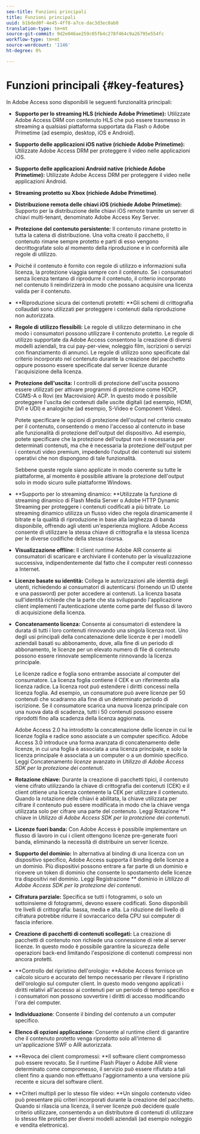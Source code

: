 ```yaml
---
seo-title: Funzioni principali
title: Funzioni principali
uuid: b1bded0f-4e45-4ff8-a7ce-dac3d3ec0ab0
translation-type: tm+mt
source-git-commit: 9d2e046ae259c05fb4c278f464c9a26795e554fc
workflow-type: tm+mt
source-wordcount: '1146'
ht-degree: 0%

---
```



# Funzioni principali {#key-features}

In Adobe Access sono disponibili le seguenti funzionalità principali:

* **Supporto per lo streaming HLS (richiede Adobe Primetime):** Utilizzate Adobe Access DRM con contenuto HLS che può essere trasmesso in streaming a qualsiasi piattaforma supportata da Flash o Adobe Primetime (ad esempio, desktop, iOS e Android).
* **Supporto delle applicazioni iOS native (richiede Adobe Primetime):** Utilizzate Adobe Access DRM per proteggere il video nelle applicazioni iOS.
* **Supporto delle applicazioni Android native (richiede Adobe Primetime):** Utilizzate Adobe Access DRM per proteggere il video nelle applicazioni Android.
* **Streaming protetto su Xbox (richiede Adobe Primetime)**.
* **Distribuzione remota delle chiavi iOS (richiede Adobe Primetime):** Supporto per la distribuzione delle chiavi iOS remote tramite un server di chiavi multi-tenant, denominato Adobe Access Key Server.
* **Protezione del contenuto persistente:** Il contenuto rimane protetto in tutta la catena di distribuzione. Una volta creato il pacchetto, il contenuto rimane sempre protetto e parti di esso vengono decrittografate solo al momento della riproduzione e in conformità alle regole di utilizzo.
* Poiché il contenuto è fornito con regole di utilizzo e informazioni sulla licenza, la protezione viaggia sempre con il contenuto. Se i consumatori senza licenza tentano di riprodurre il contenuto, il criterio incorporato nel contenuto li reindirizzerà in modo che possano acquisire una licenza valida per il contenuto.
* **Riproduzione sicura dei contenuti protetti: **Gli schemi di crittografia collaudati sono utilizzati per proteggere i contenuti dalla riproduzione non autorizzata.
* **Regole di utilizzo flessibili:** Le regole di utilizzo determinano in che modo i consumatori possono utilizzare il contenuto protetto. Le regole di utilizzo supportate da Adobe Access consentono la creazione di diversi modelli aziendali, tra cui pay-per-view, noleggio film, iscrizioni o servizi con finanziamento di annunci. Le regole di utilizzo sono specificate dal criterio incorporato nel contenuto durante la creazione del pacchetto oppure possono essere specificate dal server licenze durante l&#39;acquisizione della licenza.
* **Protezione dell&#39;uscita:** I controlli di protezione dell&#39;uscita possono essere utilizzati per attivare programmi di protezione come HDCP, CGMS-A o Rovi (ex Macrovision) ACP. In questo modo è possibile proteggere l&#39;uscita dei contenuti dalle uscite digitali (ad esempio, HDMI, DVI e UDI) e analogiche (ad esempio, S-Video e Component Video).

   Potete specificare le opzioni di protezione dell&#39;output nel criterio creato per il contenuto, consentendo o meno l&#39;accesso al contenuto in base alle funzionalità di protezione dell&#39;output del dispositivo. Ad esempio, potete specificare che la protezione dell&#39;output non è necessaria per determinati contenuti, ma che è necessaria la protezione dell&#39;output per i contenuti video premium, impedendo l&#39;output dei contenuti sui sistemi operativi che non dispongono di tale funzionalità.

   Sebbene queste regole siano applicate in modo coerente su tutte le piattaforme, al momento è possibile attivare la protezione dell&#39;output solo in modo sicuro sulle piattaforme Windows.

* **Supporto per lo streaming dinamico: **Utilizzate la funzione di streaming dinamico di Flash Media Server o Adobe HTTP Dynamic Streaming per proteggere i contenuti codificati a più bitrate. Lo streaming dinamico utilizza un flusso video che regola dinamicamente il bitrate e la qualità di riproduzione in base alla larghezza di banda disponibile, offrendo agli utenti un&#39;esperienza migliore. Adobe Access consente di utilizzare la stessa chiave di crittografia e la stessa licenza per le diverse codifiche della stessa risorsa.
* **Visualizzazione offline:** Il client runtime Adobe AIR consente ai consumatori di scaricare e archiviare il contenuto per la visualizzazione successiva, indipendentemente dal fatto che il computer resti connesso a Internet.
* **Licenze basate su identità:** Collega le autorizzazioni alle identità degli utenti, richiedendo ai consumatori di autenticarsi (fornendo un ID utente e una password) per poter accedere ai contenuti. La licenza basata sull&#39;identità richiede che la parte che sta sviluppando l&#39;applicazione client implementi l&#39;autenticazione utente come parte del flusso di lavoro di acquisizione della licenza.
* **Concatenamento licenza:** Consente ai consumatori di estendere la durata di tutti i loro contenuti rinnovando una singola licenza root. Uno degli usi principali della concatenazione delle licenze è per i modelli aziendali basati su abbonamento, dove, alla fine di un periodo di abbonamento, le licenze per un elevato numero di file di contenuto possono essere rinnovate semplicemente rinnovando la licenza principale.

   Le licenze radice e foglia sono entrambe associate al computer del consumatore. La licenza foglia contiene il CEK e un riferimento alla licenza radice. La licenza root può estendere i diritti concessi nella licenza foglia. Ad esempio, un consumatore può avere licenze per 50 contenuti che scadranno alla fine di un determinato periodo di iscrizione. Se il consumatore scarica una nuova licenza principale con una nuova data di scadenza, tutti i 50 contenuti possono essere riprodotti fino alla scadenza della licenza aggiornata.

   Adobe Access 2.0 ha introdotto la concatenazione delle licenze in cui le licenze foglia e radice sono associate a un computer specifico. Adobe Access 3.0 introduce una forma avanzata di concatenamento delle licenze, in cui una foglia è associata a una licenza principale, e solo la licenza principale è associata a un computer o a un dominio specifico. Leggi Concatenamento *licenze* avanzato in *Utilizzo di Adobe Access SDK per la protezione dei contenuti*.

* **Rotazione chiave:** Durante la creazione di pacchetti tipici, il contenuto viene cifrato utilizzando la chiave di crittografia dei contenuti (CEK) e il client ottiene una licenza contenente la CEK per utilizzare il contenuto. Quando la rotazione delle chiavi è abilitata, la chiave utilizzata per cifrare il contenuto può essere modificata in modo che la chiave venga utilizzata solo per cifrare una parte del contenuto. Leggi Rotazione ** chiave in *Utilizzo di Adobe Access SDK per la protezione dei contenuti*.

* **Licenze fuori banda:** Con Adobe Access è possibile implementare un flusso di lavoro in cui i client ottengono licenze pre-generate fuori banda, eliminando la necessità di distribuire un server licenze.
* **Supporto del dominio:** In alternativa al binding di una licenza con un dispositivo specifico, Adobe Access supporta il binding delle licenze a un dominio. Più dispositivi possono entrare a far parte di un dominio e ricevere un token di dominio che consente lo spostamento delle licenze tra dispositivi nel dominio. Leggi Registrazione ** dominio in *Utilizzo di Adobe Access SDK per la protezione dei contenuti*.

* **Cifratura parziale:** Specifica se tutti i fotogrammi, o solo un sottoinsieme di fotogrammi, devono essere codificati. Sono disponibili tre livelli di crittografia: bassa, media e alta. La riduzione del livello di cifratura potrebbe ridurre il sovraccarico della CPU sui computer di fascia inferiore.
* **Creazione di pacchetti di contenuti scollegati:** La creazione di pacchetti di contenuto non richiede una connessione di rete al server licenze. In questo modo è possibile garantire la sicurezza delle operazioni back-end limitando l&#39;esposizione di contenuti compressi non ancora protetti.
* **Controllo del ripristino dell&#39;orologio: **Adobe Access fornisce un calcolo sicuro e accurato del tempo necessario per rilevare il ripristino dell&#39;orologio sul computer client. In questo modo vengono applicati i diritti relativi all&#39;accesso ai contenuti per un periodo di tempo specifico e i consumatori non possono sovvertire i diritti di accesso modificando l&#39;ora del computer.
* **Individuazione**: Consente il binding del contenuto a un computer specifico.
* **Elenco di opzioni applicazione:** Consente al runtime client di garantire che il contenuto protetto venga riprodotto solo all&#39;interno di un&#39;applicazione SWF o AIR autorizzata.
* **Revoca dei client compromessi: **Il software client compromesso può essere revocato. Se il runtime Flash Player o Adobe AIR viene determinato come compromesso, il servizio può essere rifiutato a tali client fino a quando non effettuano l&#39;aggiornamento a una versione più recente e sicura del software client.
* **Criteri multipli per lo stesso file video: **Un singolo contenuto video può presentare più criteri incorporati durante la creazione del pacchetto. Quando si rilascia una licenza, il server licenze può decidere quale criterio utilizzare, consentendo a un distributore di contenuti di utilizzare lo stesso file protetto per diversi modelli aziendali (ad esempio noleggio e vendita elettronica).

